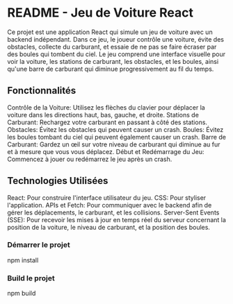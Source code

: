 # README - Jeu de Voiture React

Ce projet est une application React qui simule un jeu de voiture avec un backend indépendant. Dans ce jeu, le joueur contrôle une voiture, évite des obstacles, collecte du carburant, et essaie de ne pas se faire écraser par des boules qui tombent du ciel. Le jeu comprend une interface visuelle pour voir la voiture, les stations de carburant, les obstacles, et les boules, ainsi qu'une barre de carburant qui diminue progressivement au fil du temps.

## Fonctionnalités

Contrôle de la Voiture: Utilisez les flèches du clavier pour déplacer la voiture dans les directions haut, bas, gauche, et droite.
Stations de Carburant: Rechargez votre carburant en passant à côté des stations.
Obstacles: Évitez les obstacles qui peuvent causer un crash.
Boules: Évitez les boules tombant du ciel qui peuvent également causer un crash.
Barre de Carburant: Gardez un œil sur votre niveau de carburant qui diminue au fur et à mesure que vous vous déplacez.
Début et Redémarrage du Jeu: Commencez à jouer ou redémarrez le jeu après un crash.

## Technologies Utilisées

React: Pour construire l'interface utilisateur du jeu.
CSS: Pour styliser l'application.
APIs et Fetch: Pour communiquer avec le backend afin de gérer les déplacements, le carburant, et les collisions.
Server-Sent Events (SSE): Pour recevoir les mises à jour en temps réel du serveur concernant la position de la voiture, le niveau de carburant, et la position des boules.

### Démarrer le projet 

npm install

### Build le projet 

npm build


